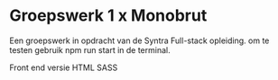 # Groepswerk 1 x Monobrut

Een groepswerk in opdracht van de Syntra Full-stack opleiding.
om te testen gebruik npm run start in de terminal.

Front end versie HTML SASS 
